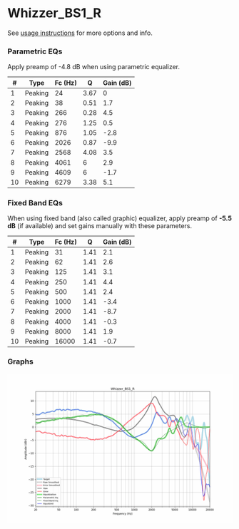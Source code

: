 # Whizzer_BS1_R
See [usage instructions](https://github.com/jaakkopasanen/AutoEq#usage) for more options and info.

### Parametric EQs
Apply preamp of -4.8 dB when using parametric equalizer.

|   # | Type    |   Fc (Hz) |    Q |   Gain (dB) |
|-----|---------|-----------|------|-------------|
|   1 | Peaking |        24 | 3.67 |         0   |
|   2 | Peaking |        38 | 0.51 |         1.7 |
|   3 | Peaking |       266 | 0.28 |         4.5 |
|   4 | Peaking |       276 | 1.25 |         0.5 |
|   5 | Peaking |       876 | 1.05 |        -2.8 |
|   6 | Peaking |      2026 | 0.87 |        -9.9 |
|   7 | Peaking |      2568 | 4.08 |         3.5 |
|   8 | Peaking |      4061 | 6    |         2.9 |
|   9 | Peaking |      4609 | 6    |        -1.7 |
|  10 | Peaking |      6279 | 3.38 |         5.1 |

### Fixed Band EQs
When using fixed band (also called graphic) equalizer, apply preamp of **-5.5 dB** (if available) and set gains manually with these parameters.

|   # | Type    |   Fc (Hz) |    Q |   Gain (dB) |
|-----|---------|-----------|------|-------------|
|   1 | Peaking |        31 | 1.41 |         2.1 |
|   2 | Peaking |        62 | 1.41 |         2.6 |
|   3 | Peaking |       125 | 1.41 |         3.1 |
|   4 | Peaking |       250 | 1.41 |         4.4 |
|   5 | Peaking |       500 | 1.41 |         2.4 |
|   6 | Peaking |      1000 | 1.41 |        -3.4 |
|   7 | Peaking |      2000 | 1.41 |        -8.7 |
|   8 | Peaking |      4000 | 1.41 |        -0.3 |
|   9 | Peaking |      8000 | 1.41 |         1.9 |
|  10 | Peaking |     16000 | 1.41 |        -0.7 |

### Graphs
![](./Whizzer_BS1_R.png)
